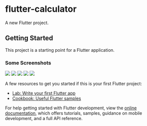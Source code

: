 # flutter-calculator

A new Flutter project.

## Getting Started

This project is a starting point for a Flutter application.

### Some Screenshots

<p float="left">
  <img src="app_images/calculator_img1.jpeg"  />
  <img src="app_images/calculator_img2.jpeg"  />
  <img src="app_images/calculator_img3.jpeg"  />
  <img src="app_images/calculator_img4.jpeg"  />
  <img src="app_images/calculator_img5.jpeg"  />
  
 
</p>

A few resources to get you started if this is your first Flutter project:

- [Lab: Write your first Flutter app](https://docs.flutter.dev/get-started/codelab)
- [Cookbook: Useful Flutter samples](https://docs.flutter.dev/cookbook)

For help getting started with Flutter development, view the
[online documentation](https://docs.flutter.dev/), which offers tutorials,
samples, guidance on mobile development, and a full API reference.
